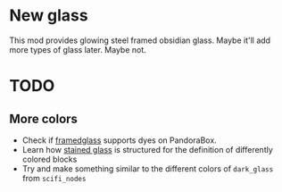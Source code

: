 # New glass

This mod provides glowing steel framed obsidian glass.
Maybe it'll add more types of glass later. Maybe not.

TODO
====

More colors
-----------

* Check if [framedglass](https://github.com/minetest-mods/framedglass/blob/master/init.lua) supports dyes on PandoraBox.
* Learn how [stained glass](https://github.com/minetest-mods/stained_glass/blob/d1b0278c68351e1f0a19ef692ff95e98e3d23947/init.lua) is structured for the definition of differently colored blocks
* Try and make something similar to the different colors of ``dark_glass`` from ``scifi_nodes``
